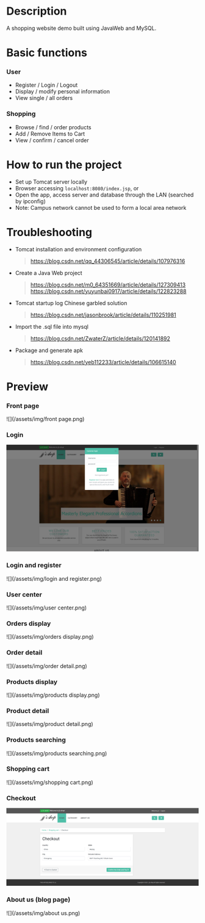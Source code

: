 # Description
A shopping website demo built using JavaWeb and MySQL.

# Basic functions

### User
- Register / Login / Logout
- Display / modify personal information
- View single / all orders

### Shopping
- Browse / find / order products
- Add / Remove Items to Cart
- View / confirm / cancel order

# How to run the project
- Set up Tomcat server locally
- Browser accessing `localhost:8080/index.jsp`, or
- Open the app, access server and database through the LAN (searched by ipconfig)
- Note: Campus network cannot be used to form a local area network

# Troubleshooting
- Tomcat installation and environment configuration
  > https://blog.csdn.net/qq_44306545/article/details/107976316
- Create a Java Web project
  > https://blog.csdn.net/m0_64351669/article/details/127309413
  > https://blog.csdn.net/yuyunbai0917/article/details/122823288
- Tomcat startup log Chinese garbled solution
  >https://blog.csdn.net/jasonbrook/article/details/110251981
- Import the .sql file into mysql
  >https://blog.csdn.net/ZwaterZ/article/details/120141892
- Package and generate apk
  > https://blog.csdn.net/yeb112233/article/details/106615140

# Preview
### Front page
![](/assets/img/front page.png)

### Login
![](/assets/img/login.png)

### Login and register
![](/assets/img/login and register.png)

### User center
![](/assets/img/user center.png)

### Orders display
![](/assets/img/orders display.png)

### Order detail
![](/assets/img/order detail.png)

### Products display
![](/assets/img/products display.png)

### Product detail
![](/assets/img/product detail.png)

### Products searching
![](/assets/img/products searching.png)

### Shopping cart
![](/assets/img/shopping cart.png)

### Checkout
![](/assets/img/checkout.png)

### About us (blog page)
![](/assets/img/about us.png)